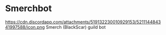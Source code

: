 # Smerchbot
https://cdn.discordapp.com/attachments/519132230010929153/521114484341997588/icon.png
Smerch (BlackScar) guild bot
